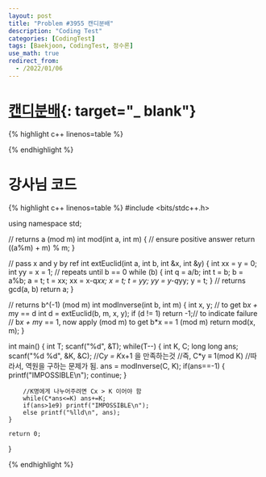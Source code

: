 ```yaml
---
layout: post
title: "Problem #3955 캔디분배"
description: "Coding Test"
categories: [CodingTest]
tags: [Baekjoon, CodingTest, 정수론]
use_math: true
redirect_from:
  - /2022/01/06
---
```


# [캔디분배](https://www.acmicpc.net/problem/3955){: target="_ blank"}

{% highlight c++ linenos=table %} 

{% endhighlight %}


# 강사님 코드

{% highlight c++ linenos=table %} 
#include <bits/stdc++.h>

using namespace std;

// returns a (mod m)
int mod(int a, int m)
{
    // ensure positive answer
    return ((a%m) + m) % m;
}

// pass x and y by ref
int extEuclid(int a, int b, int &x, int &y)
{
    int xx = y = 0;
    int yy = x = 1;
    // repeats until b == 0
    while (b)
    {
        int q = a/b;
        int t = b; b = a%b; a = t;
        t = xx; xx = x-q*xx; x = t;
        t = yy; yy = y-q*yy; y = t;
    }
    // returns gcd(a, b)
    return a;
}

// returns b^(-1) (mod m)
int modInverse(int b, int m)
{
    int x, y;
    // to get b*x + m*y == d
    int d = extEuclid(b, m, x, y);
    if (d != 1) return -1;// to indicate failure
    // b*x + m*y == 1, now apply (mod m) to get b*x == 1 (mod m)
    return mod(x, m);
}

int main()
{
    int T;
    scanf("%d", &T);
    while(T--)
    {
        int K, C;
        long long ans;
        scanf("%d %d", &K, &C);
        //C*y = K*x+1 을 만족하는것
        //즉, C*y ≡ 1(mod K)
        //따라서, 역원을 구하는 문제가 됨.
        ans = modInverse(C, K);
        if(ans==-1)
        {
            printf("IMPOSSIBLE\n");
            continue;
        }

        //K명에게 나누어주려면 Cx > K 이어야 함
        while(C*ans<=K) ans+=K;
        if(ans>1e9) printf("IMPOSSIBLE\n");
        else printf("%lld\n", ans);
    }

    return 0;
}

{% endhighlight %}

